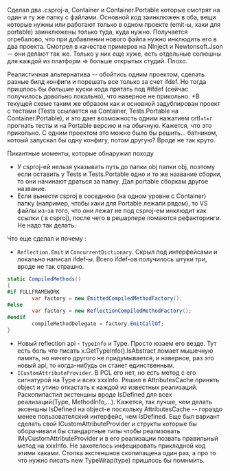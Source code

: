 Сделал два .csproj-а, Container и Container.Portable которые смотрят на один и ту же папку с файлами. Основной код заинклюжен в оба, вещи которые нужны или работают только в одном проекте (emit-ы, хаки для portable) заинклюжены только туда, куда нужно.
Получается огребалово, что при добавлении нового файла нужно инклюдить его в два проекта. Смотрел в качестве примеров на NInject и Newtonsoft.Json -- они делают так же. Только у них еще хуже, есть отдельные солюшны для каждой из платформ => больше открытых студий. Плохо.

Реалистичная альтернатива -- обойтись одним проектом, сделать разные билд конфиги и порешать все только за счет ifdef. Но тогда пришлось бы _большие_ куски кода прятать под #ifdef (сейчас получилось довольно локально), что наверное не прикольно. +В текущей схеме таким же образом как и основной  задублирован проект с тестами (Tests ссылается на Container, Tests.Portable на Container.Portable), и это дает возможность одним нажатием crtl+t+r прогнать тесты и на Portable версию и на обычную. Кажется, что это прикольно. С одним проектом это можно было бы решить... батником, котоый запускал бы одну конфигу, потом другую? Вроде не так круто.

Пикантные моменты, которые обнаружил походу
* У csproj-ей нельзя указывать путь до папки obj папки obj, поэтому если оставить у Tests и Tests.Portable одно и то же название сборки, то они начинают драться за папку. Дал  portable сборкам другое название.
* Если вынести csproj в соседнюю (на одном уровне с Container) папку (например, чтобы хаки для Portable лежали рядом), то VS файлы из-за того, что они лежат не под csproj-ем инклюдит как ссылки (<Link> в csproj), после чего в решарпере ломаются рефакторинги. Не надо так делать.

Что еще сделал и почему :
* ```Reflection.Emit``` и ```ConcurrentDictionary```.
 Скрыл под интерфейсами и локально написал ifdef-ы. Всего ifdef-ов получилось штуки три, вроде не так страшно.
```csharp
static CompiledMethods()
{
#if FULLFRAMEWORK
		var factory = new EmittedCompiledMethodFactory();
#else
		var factory = new ReflectionCompiledMethodFactory();
#endif
		compileMethodDelegate = factory.EmitCallOf;
}
```
* Новый reflection api - ```TypeInfo``` и Type. Просто юзаем его везде. Тут есть боль что писать x.GetTypeInfo().IsAbstract ломает мышечную память, но ничего другого не придумывается, и наверное, раз это новый api, то когда-нибудь он станет единственным.
* ```ICustomAttributeProvider```. В PCL его нет, но есть метод с его сигнатурой на Type и всех xxxInfo. Решил в AttributesCache принять object и утино откастать к каждой из известных реализаций. Раскопипастил экстеншны вродe IsDefined<T> для всех реализаций(Type, MethodInfo,...). Кажется, так лучше, чем делать эксеншны IsDefined<T> на object-е поскольку AttributesCache -- гораздо менее пользователский интерфейс, чем IsDefined<T>. Еще был вариант сделать свой ICustomAttributeProvider и структы которые бы оборачивали бы стандартные типы чтобы реализовать IMyCustomAttributeProvider и в его реализации позвать правильный метод на xxxInfo. Не захотелось инфецировать прикладной код этими хаками. Стопка экстеншнов скопипащена один раз, а про то что нужно писать new TypeWrap(type) пришлось бы помнмить.